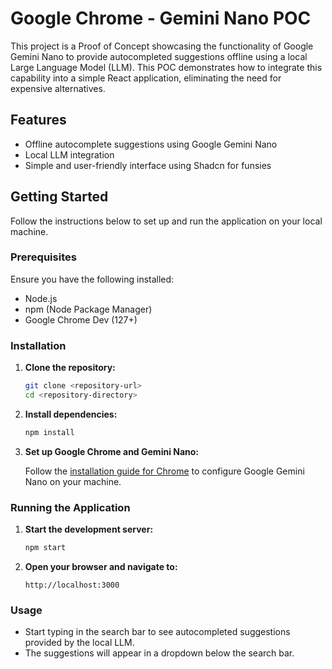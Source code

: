 # Google Chrome - Gemini Nano POC

This project is a Proof of Concept showcasing the functionality of Google Gemini Nano to provide autocompleted suggestions offline using a local Large Language Model (LLM). This POC demonstrates how to integrate this capability into a simple React application, eliminating the need for expensive alternatives.

## Features

- Offline autocomplete suggestions using Google Gemini Nano
- Local LLM integration
- Simple and user-friendly interface using Shadcn for funsies

## Getting Started

Follow the instructions below to set up and run the application on your local machine.

### Prerequisites

Ensure you have the following installed:

- Node.js
- npm (Node Package Manager)
- Google Chrome Dev (127+)

### Installation

1. **Clone the repository:**

   ```bash
   git clone <repository-url>
   cd <repository-directory>
   ```

2. **Install dependencies:**

   ```bash
   npm install
   ```

3. **Set up Google Chrome and Gemini Nano:**

   Follow the [installation guide for Chrome](https://docs.google.com/document/d/1VG8HIyz361zGduWgNG7R_R8Xkv0OOJ8b5C9QKeCjU0c/edit) to configure Google Gemini Nano on your machine.

### Running the Application

1. **Start the development server:**

   ```bash
   npm start
   ```

2. **Open your browser and navigate to:**

   ```
   http://localhost:3000
   ```

### Usage

- Start typing in the search bar to see autocompleted suggestions provided by the local LLM.
- The suggestions will appear in a dropdown below the search bar.
